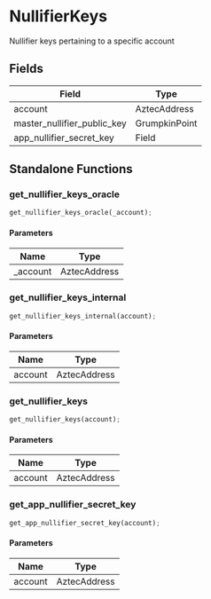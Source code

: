 # NullifierKeys

Nullifier keys pertaining to a specific account

## Fields
| Field | Type |
| --- | --- |
| account | AztecAddress |
| master_nullifier_public_key | GrumpkinPoint |
| app_nullifier_secret_key | Field |

## Standalone Functions

### get_nullifier_keys_oracle

```rust
get_nullifier_keys_oracle(_account);
```

#### Parameters
| Name | Type |
| --- | --- |
| _account | AztecAddress |

### get_nullifier_keys_internal

```rust
get_nullifier_keys_internal(account);
```

#### Parameters
| Name | Type |
| --- | --- |
| account | AztecAddress |

### get_nullifier_keys

```rust
get_nullifier_keys(account);
```

#### Parameters
| Name | Type |
| --- | --- |
| account | AztecAddress |

### get_app_nullifier_secret_key

```rust
get_app_nullifier_secret_key(account);
```

#### Parameters
| Name | Type |
| --- | --- |
| account | AztecAddress |

